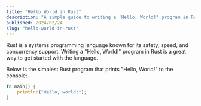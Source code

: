```yaml
---
title: "Hello World in Rust"
description: "A simple guide to writing a 'Hello, World!' program in Rust"
published: 2024/02/24
slug: "hello-world-in-rust"
---
```


Rust is a systems programming language known for its safety, speed, and concurrency support. Writing a "Hello, World!" program in Rust is a great way to get started with the language.

Below is the simplest Rust program that prints "Hello, World!" to the console:

```rust
fn main() {
    println!("Hello, world!");
}
```
